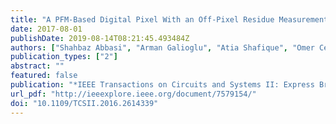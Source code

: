 ```yaml
---
title: "A PFM-Based Digital Pixel With an Off-Pixel Residue Measurement for Small Pitch FPAs"
date: 2017-08-01
publishDate: 2019-08-14T08:21:45.493484Z
authors: ["Shahbaz Abbasi", "Arman Galioglu", "Atia Shafique", "Omer Ceylan", "Melik Yazici", "Yasar Gurbuz"]
publication_types: ["2"]
abstract: ""
featured: false
publication: "*IEEE Transactions on Circuits and Systems II: Express Briefs*"
url_pdf: "http://ieeexplore.ieee.org/document/7579154/"
doi: "10.1109/TCSII.2016.2614339"
---
```


